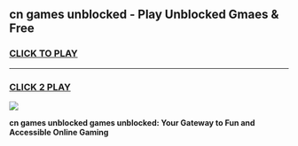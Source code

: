 
## cn games unblocked - Play Unblocked Gmaes & Free
<h3>
<a href="https://premium.freeplayer.one?title=cn_games_unblocked&ref=20F">CLICK TO PLAY</a></h3>
<hr>

<h3>
<a href="https://premium.freeplayer.one?title=cn_games_unblocked&ref=20F">CLICK 2 PLAY</a>
  
</h3>

<a href="https://premium.freeplayer.one?title=cn_games_unblocked&ref=20F/"><img src="https://clearcache.store/games.png"></a>


**cn games unblocked games unblocked: Your Gateway to Fun and Accessible Online Gaming**
